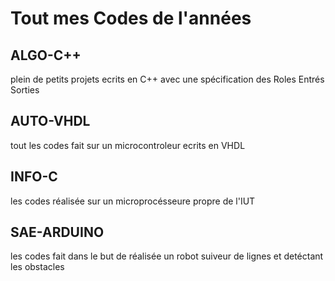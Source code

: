 # Tout mes Codes de l'années

## ALGO-C++

plein de petits projets ecrits en C++ avec une spécification des Roles Entrés Sorties

## AUTO-VHDL

tout les codes fait sur un microcontroleur ecrits en VHDL

## INFO-C

les codes réalisée sur un microprocésseure propre de l'IUT

## SAE-ARDUINO

les codes fait dans le but de réalisée un robot suiveur de lignes et detéctant les obstacles